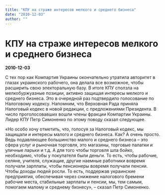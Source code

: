 ```yaml
---
title: "КПУ на страже интересов мелкого и среднего бизнеса"
date: "2010-12-03"
author: ""
---
```


# КПУ на страже интересов мелкого и среднего бизнеса

**2010-12-03** 

С тех пор как Компартия Украины окончательно утратила авторитет в глазах украинского рабочего, она делала все возможное, чтобы расширить свою электоральную базу. В итоге КПУ сползла на мелкобуржуазные позиции, активно защищая интересы мелкого и среднего бизнеса. Это в очередной раз подтвердило голосование по Налоговому кодексу. Напомним, что Верховная Рада приняла Налоговый кодекс в новой редакции, с предложениями Президента. В число проголосовавших вошли члены фракции Компартии Украины. Лидер КПУ Петр Симоненко по этому поводу сказал следующее. 



«Но особо хочу отметить, что, голосуя за Налоговый кодекс, мы защищали и интересы малого и среднего бизнеса. Как? А очень просто. Ведь подавляющее большинство малого и среднего бизнеса – это сфера услуг и рыночная торговля, это магазины, торговые палатки и уличные ларьки и т.д. А для того чтобы торговля шла бойко, необходимо, чтобы у покупателя были деньги. То есть, чтобы рабочие, селяне, учителя, служащие, другие наемные работники вовремя получали зарплаты, чтобы пенсионеры вовремя получали пенсии. Чтобы доходы людей росли. То есть, поддержав украинские предприятия, обеспечивая через снижение налогового бремени рабочие места, стабильные зарплаты и пенсии, мы, тем самым, помогаем малому и среднему бизнесу», – сказал Петр Симоненко.